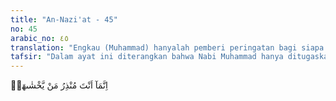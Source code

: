 ```yaml
---
title: "An-Nazi'at - 45"
no: 45
arabic_no: ٤٥
translation: "Engkau (Muhammad) hanyalah pemberi peringatan bagi siapa yang takut kepadanya (hari Kiamat)."
tafsir: "Dalam ayat ini diterangkan bahwa Nabi Muhammad hanya ditugaskan untuk memberi peringatan kepada orang yang takut kepada hari kebangkitan. Mereka diminta untuk mempersiapkan diri dengan beramal kebaikan dan menghindari kejahatan."
---
```

اِنَّمَآ اَنْتَ مُنْذِرُ مَنْ يَّخْشٰىهَاۗ